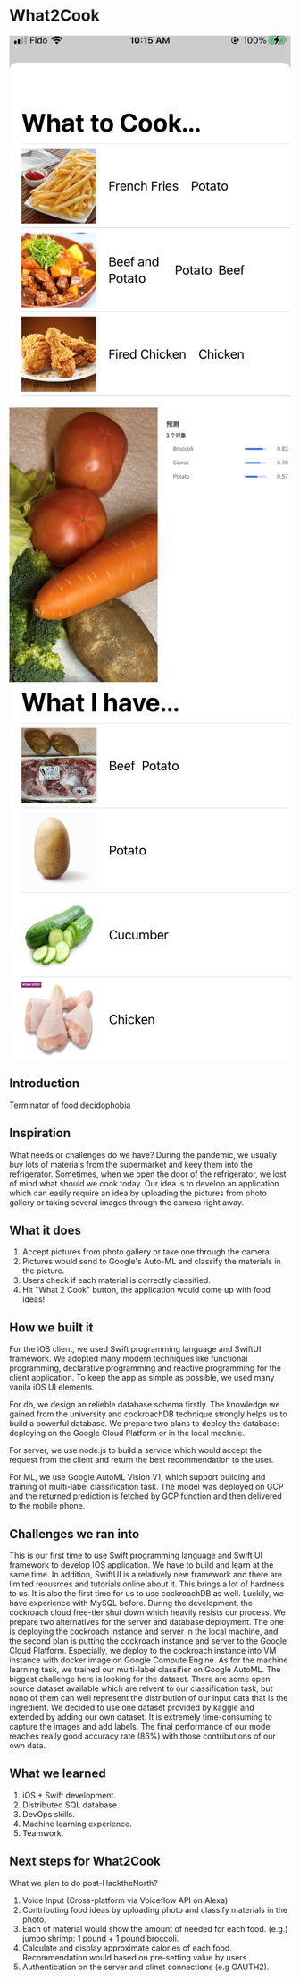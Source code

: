 # What2Cook

<div align="center">
 <img src="SampleImage/meals.jpg" alt="" align="right" style="float:right"/>
 <img src="SampleImage/classification.jpg" alt="" align="left" style="float:left" />
 <div id="content" align="center"> 
     <img src="SampleImage/ingredients.jpg" alt="" align="center" />
 </div>
 </div>


## Introduction ##
Terminator of food decidophobia

## Inspiration ##
What needs or challenges do we have?
During the pandemic, we usually buy lots of materials from the supermarket and keey them into the refrigerator. Sometimes, when we open the door of the refrigerator, we lost of mind what should we cook today. Our idea is to develop an application which can easily require an idea by uploading the pictures from photo gallery or taking several images through the camera right away. 

## What it does ##
1. Accept pictures from photo gallery or take one through the camera.
2. Pictures would send to Google's Auto-ML and classify the materials in the picture.
3. Users check if each material is correctly classified.
4. Hit "What 2 Cook" button, the application would come up with food ideas!

## How we built it ##
For the iOS client, we used Swift programming language and SwiftUI framework. We adopted many modern techniques like functional programming, declarative programming and reactive programming for the client application. To keep the app as simple as possible, we used many vanila iOS UI elements.

For db, we design an relieble database schema firstly. The knowledge we gained from the university and cockroachDB technique strongly helps us to build a powerful database. We prepare two plans to deploy the database: deploying on the Google Cloud Platform or in the local machnie.

For server, we use node.js to build a service which would accept the request from the client and return the best recommendation to the user.

For ML, we use Google AutoML Vision V1, which support building and training of multi-label classification task. The model was deployed on GCP and the returned prediction is fetched by GCP function and then delivered to the mobile phone.

## Challenges we ran into ##
This is our first time to use Swift programming language and Swift UI framework to develop IOS application. We have to build and learn at the same time. In addition, SwiftUI is a relatively new framework and there are limited reousrces and tutorials online about it. This brings a lot of hardness to us. It is also the first time for us to use cockroachDB as well. Luckily, we have experience with MySQL before. During the development, the cockroach cloud free-tier shut down which heavily resists our process. We prepare two alternatives for the server and database deployment. The one is deploying the cockroach instance and server in the local machine, and the second plan is putting the cockroach instance and server to the Google Cloud Platform. Especially, we deploy to the cockroach instance into VM instance with docker image on Google Compute Engine. As for the machine learning task, we trained our multi-label classifier on Google AutoML. The biggest challenge here is looking for the dataset. There are some open source dataset available which are relvent to our classification task, but nono of them can well represent the distribution of our input data that is the ingredient. We decided to use one dataset provided by kaggle and extended by adding our own dataset. It is extremely time-consuming to capture the images and add labels. The final performance of our model reaches really good accuracy rate (86%) with those contributions of our own data.

## What we learned ##
1. iOS + Swift development.
2. Distributed SQL database.
3. DevOps skills.
4. Machine learning experience.
5. Teamwork.


## Next steps for What2Cook ##
What we plan to do post-HacktheNorth?
1. Voice Input (Cross-platform via Voiceflow API on Alexa)
2. Contributing food ideas by uploading photo and classify materials in the photo. 
3. Each of material would show the amount of needed for each food. (e.g.) jumbo shrimp: 1 pound + 1 pound broccoli.
4. Calculate and display approximate calories of each food. Recommendation would based on pre-setting value by users
5. Authentication on the server and clinet connections (e.g OAUTH2).